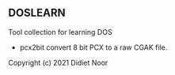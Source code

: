 DOSLEARN
----------

Tool collection for learning DOS

- pcx2bit convert 8 bit PCX to a raw CGAK file.

Copyright (c) 2021 Didiet Noor
